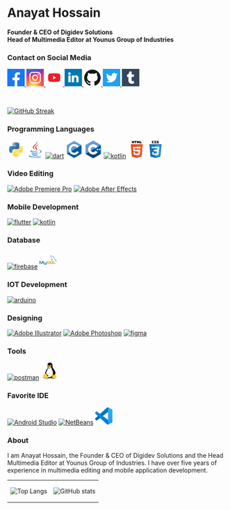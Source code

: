 # Anayat Hossain  
**Founder & CEO of Digidev Solutions**  
**Head of Multimedia Editor at Younus Group of Industries**

<h3 align="left">Contact on Social Media</h3>
<p align="left">
  <!-- Facebook -->
  <a href="https://www.facebook.com/iam.anayathossain" target="_blank" rel="noreferrer">
    <img src="https://raw.githubusercontent.com/edent/SuperTinyIcons/master/images/svg/facebook.svg" alt="Facebook" width="40" height="40"/>
  </a>
  <!-- Instagram -->
  <a href="https://www.instagram.com/anayathossainofficial/" target="_blank" rel="noreferrer">
    <img src="https://raw.githubusercontent.com/edent/SuperTinyIcons/master/images/svg/instagram.svg" alt="Instagram" width="40" height="40"/>
  </a>
  <!-- YouTube -->
  <a href="https://www.youtube.com/@anayathossainofficial" target="_blank" rel="noreferrer">
    <img src="https://raw.githubusercontent.com/edent/SuperTinyIcons/master/images/svg/youtube.svg" alt="YouTube" width="40" height="40"/>
  </a>
  <!-- LinkedIn -->
  <a href="https://www.linkedin.com/in/anayathossainofficial/" target="_blank" rel="noreferrer">
    <img src="https://raw.githubusercontent.com/edent/SuperTinyIcons/master/images/svg/linkedin.svg" alt="LinkedIn" width="40" height="40"/>
  </a>
  <!-- GitHub -->
  <a href="https://github.com/AnayatHossain" target="_blank" rel="noreferrer">
    <img src="https://raw.githubusercontent.com/devicons/devicon/master/icons/github/github-original.svg" alt="GitHub" width="40" height="40"/>
  </a>
  <!-- Twitter/X -->
  <a href="https://x.com/AnayatOfficial" target="_blank" rel="noreferrer">
    <img src="https://raw.githubusercontent.com/edent/SuperTinyIcons/master/images/svg/twitter.svg" alt="Twitter/X" width="40" height="40"/>
  </a>
  <!-- Tumblr -->
  <a href="https://www.tumblr.com/anayathossainofficial" target="_blank" rel="noreferrer">
    <img src="https://raw.githubusercontent.com/edent/SuperTinyIcons/master/images/svg/tumblr.svg" alt="Tumblr" width="40" height="40"/>
  </a>
</p>
<br>

[![GitHub Streak](https://github-readme-streak-stats.herokuapp.com?user=anayathossain&theme=highcontrast&hide_border=true&border_radius=4.3&card_width=600)](https://git.io/streak-stats)

<h3 align="left">Programming Languages</h3>
<p align="left">
  <a href="https://www.python.org" target="_blank"><img src="https://raw.githubusercontent.com/devicons/devicon/master/icons/python/python-original.svg" alt="python" width="40" height="40"/></a>
  <a href="https://www.java.com" target="_blank"><img src="https://raw.githubusercontent.com/devicons/devicon/master/icons/java/java-original.svg" alt="java" width="40" height="40"/></a>
  <a href="https://dart.dev" target="_blank"><img src="https://www.vectorlogo.zone/logos/dartlang/dartlang-icon.svg" alt="dart" width="40" height="40"/></a>
  <a href="https://www.cprogramming.com/" target="_blank"><img src="https://raw.githubusercontent.com/devicons/devicon/master/icons/c/c-original.svg" alt="c" width="40" height="40"/></a>
  <a href="https://www.w3schools.com/cpp/" target="_blank"><img src="https://raw.githubusercontent.com/devicons/devicon/master/icons/cplusplus/cplusplus-original.svg" alt="cplusplus" width="40" height="40"/></a>
  <a href="https://kotlinlang.org/" target="_blank"><img src="https://www.vectorlogo.zone/logos/kotlinlang/kotlinlang-icon.svg" alt="kotlin" width="40" height="40"/></a>
  <a href="https://www.w3.org/html/" target="_blank"><img src="https://raw.githubusercontent.com/devicons/devicon/master/icons/html5/html5-original-wordmark.svg" alt="html5" width="40" height="40"/></a>
  <a href="https://www.w3schools.com/css/" target="_blank"><img src="https://raw.githubusercontent.com/devicons/devicon/master/icons/css3/css3-original-wordmark.svg" alt="css3" width="40" height="40"/></a>
</p>

<h3 align="left">Video Editing</h3>
<p align="left">
  <a href="https://www.adobe.com/products/premiere.html" target="_blank"><img src="https://upload.wikimedia.org/wikipedia/commons/4/40/Adobe_Premiere_Pro_CC_icon.svg" alt="Adobe Premiere Pro" width="40" height="40"/></a>
  <a href="https://www.adobe.com/products/aftereffects.html" target="_blank"><img src="https://upload.wikimedia.org/wikipedia/commons/c/cb/Adobe_After_Effects_CC_icon.svg" alt="Adobe After Effects" width="40" height="40"/></a>
</p>

<h3 align="left">Mobile Development</h3>
<p align="left">
  <a href="https://flutter.dev" target="_blank"><img src="https://www.vectorlogo.zone/logos/flutterio/flutterio-icon.svg" alt="flutter" width="40" height="40"/></a>
  <a href="https://kotlinlang.org/" target="_blank"><img src="https://www.vectorlogo.zone/logos/kotlinlang/kotlinlang-icon.svg" alt="kotlin" width="40" height="40"/></a>
</p>

<h3 align="left">Database</h3>
<p align="left">
  <a href="https://firebase.google.com/" target="_blank"><img src="https://www.vectorlogo.zone/logos/firebase/firebase-icon.svg" alt="firebase" width="40" height="40"/></a>
  <a href="https://www.mysql.com/" target="_blank"><img src="https://raw.githubusercontent.com/devicons/devicon/master/icons/mysql/mysql-original-wordmark.svg" alt="mysql" width="40" height="40"/></a>
</p>

<h3 align="left">IOT Development</h3>
<p align="left">
  <a href="https://www.arduino.cc/" target="_blank"><img src="https://cdn.worldvectorlogo.com/logos/arduino-1.svg" alt="arduino" width="40" height="40"/></a>
</p>

<h3 align="left">Designing</h3>
<p align="left">
  <a href="https://www.adobe.com/products/illustrator.html" target="_blank"><img src="https://upload.wikimedia.org/wikipedia/commons/f/fb/Adobe_Illustrator_CC_icon.svg" alt="Adobe Illustrator" width="40" height="40"/></a>
  <a href="https://www.adobe.com/products/photoshop.html" target="_blank"><img src="https://upload.wikimedia.org/wikipedia/commons/a/af/Adobe_Photoshop_CC_icon.svg" alt="Adobe Photoshop" width="40" height="40"/></a>
  <a href="https://www.figma.com/" target="_blank"><img src="https://www.vectorlogo.zone/logos/figma/figma-icon.svg" alt="figma" width="40" height="40"/></a>
</p>

<h3 align="left">Tools</h3>
<p align="left">
  <a href="https://postman.com" target="_blank"><img src="https://www.vectorlogo.zone/logos/getpostman/getpostman-icon.svg" alt="postman" width="40" height="40"/></a>
  <a href="https://www.linux.org/" target="_blank"><img src="https://raw.githubusercontent.com/devicons/devicon/master/icons/linux/linux-original.svg" alt="linux" width="40" height="40"/></a>
</p>

<h3 align="left">Favorite IDE</h3>
<p align="left">
  <a href="https://developer.android.com/studio" target="_blank"><img src="https://upload.wikimedia.org/wikipedia/commons/9/92/Android_Studio_Trademark.svg" alt="Android Studio" width="40" height="40"/></a>
  <a href="https://netbeans.apache.org/" target="_blank"><img src="https://upload.wikimedia.org/wikipedia/commons/9/98/Apache_NetBeans_Logo.svg" alt="NetBeans" width="40" height="40"/></a>
  <a href="https://code.visualstudio.com/" target="_blank"><img src="https://raw.githubusercontent.com/devicons/devicon/master/icons/vscode/vscode-original.svg" alt="Visual Studio Code" width="40" height="40"/></a>
</p>

### About
I am Anayat Hossain, the Founder & CEO of Digidev Solutions and the Head Multimedia Editor at Younus Group of Industries. I have over five years of experience in multimedia editing and mobile application development.

<table>
<tbody>
<tr>
<td>

![Top Langs](https://github-readme-stats.vercel.app/api/top-langs/?username=anayathossain&layout=donut&theme=dark)

</td>

<td>

![GitHub stats](https://github-readme-stats.vercel.app/api?username=anayathossain&show_icons=true&theme=dark)

</td>
</tr>

</tbody>
</table>
